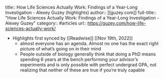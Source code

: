 title:: How Life Sciences Actually Work: Findings of a Year-Long Investigation - Alexey Guzey (highlights)
author:: [[guzey.com]]
full-title:: "How Life Sciences Actually Work: Findings of a Year-Long Investigation - Alexey Guzey"
category:: #articles
url:: https://guzey.com/how-life-sciences-actually-work/

- Highlights first synced by [[Readwise]] [[Nov 19th, 2022]]
	- almost everyone has an agenda. Almost no one has the exact right picture of what’s going on in their mind
	- People outside of biology generally think that doing a PhD means spending 6 years at the bench performing your advisor’s experiments and is only possible with perfect undergrad GPA, not realizing that neither of these are true if you’re truly capable